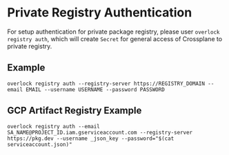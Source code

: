 # Private Registry Authentication
For setup authentication for private package registry, please user `overlock registry auth`, 
which will create `Secret` for general access of Crossplane to private registry.

## Example
```
overlock registry auth --registry-server https://REGISTRY_DOMAIN --email EMAIL --username USERNAME --password PASSWORD
```

## GCP Artifact Registry Example
```
overlock registry auth --email SA_NAME@PROJECT_ID.iam.gserviceaccount.com --registry-server https://pkg.dev --username _json_key --password="$(cat serviceaccount.json)"
```
